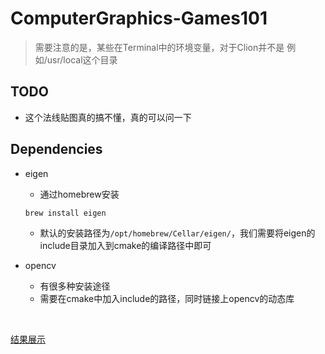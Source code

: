 # ComputerGraphics-Games101

> 需要注意的是，某些在Terminal中的环境变量，对于Clion并不是 
> 例如/usr/local这个目录
>

## TODO

- 这个法线贴图真的搞不懂，真的可以问一下



## Dependencies

- eigen

  - 通过homebrew安装

  ```
  brew install eigen
  ```

  - 默认的安装路径为`/opt/homebrew/Cellar/eigen/`，我们需要将eigen的include目录加入到cmake的编译路径中即可

- opencv

  - 有很多种安装途径
  - 需要在cmake中加入include的路径，同时链接上opencv的动态库

​		

[结果展示](https://sightvanish.github.io/2021/09/29/Games101-Homework-Summary/)
